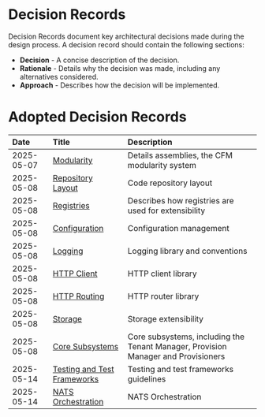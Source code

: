 # Decision Records

Decision Records document key architectural decisions made during the design process. A decision record should contain
the following sections:

* **Decision** - A concise description of the decision.
* **Rationale** - Details why the decision was made, including any alternatives considered.
* **Approach** - Describes how the decision will be implemented.

# Adopted Decision Records

| Date       | Title                                                                  | Description                                                                       |
|:-----------|:-----------------------------------------------------------------------|:----------------------------------------------------------------------------------|
| 2025-05-07 | [Modularity](2025-05-07-modularity/README.md)                          | Details assemblies, the CFM modularity system                                     |
| 2025-05-08 | [Repository Layout](2025-05-08-01-repo-layout)                         | Code repository layout                                                            |
| 2025-05-08 | [Registries](2025-05-08-02-registries/README.md)                       | Describes how registries are used for extensibility                               |
| 2025-05-08 | [Configuration](2025-05-08-02-configuration/README.md)                 | Configuration management                                                          |
| 2025-05-08 | [Logging](2025-05-08-04-logging/README.md)                             | Logging library and conventions                                                   |
| 2025-05-08 | [HTTP Client](2025-05-08-05-http-client/README.md)                     | HTTP client library                                                               |
| 2025-05-08 | [HTTP Routing](2025-05-08-06-routing/README.md)                        | HTTP router library                                                               |
| 2025-05-08 | [Storage](2025-05-08-07-storage/README.md)                             | Storage extensibility                                                             |
| 2025-05-08 | [Core Subsystems](2025-05-09-core-subsystems/README.md)                | Core subsystems, including the Tenant Manager, Provision Manager and Provisioners |
| 2025-05-14 | [Testing and Test Frameworks](2025-05-14-testing-frameworks/README.md) | Testing and test frameworks guidelines                                            |
| 2025-05-14 | [NATS Orchestration](2025-06-19-nats-orchestration/README.md)          | NATS Orchestration                                                                |

